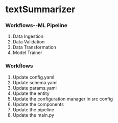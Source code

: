 # textSummarizer

### Workflows--ML Pipeline

1. Data Ingestion
2. Data Validation
3. Data Transformation
4. Model Trainer

### Workflows

1. Update config.yaml
2. Update schema.yaml
3. Update params.yaml
4. Update the entity
5. Update the configuration manager in src config
6. Update the components
7. Update the pipeline
8. Update the main.py
